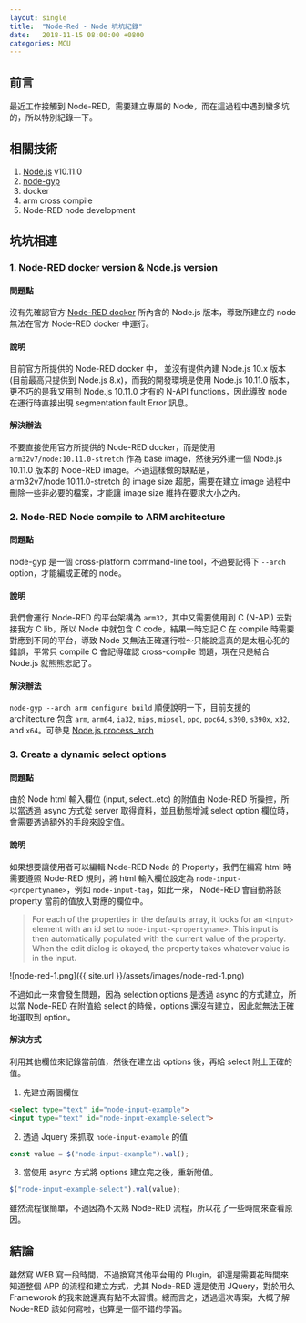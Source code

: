 ```yaml
---
layout: single
title:  "Node-Red - Node 坑坑紀錄"
date:   2018-11-15 08:00:00 +0800
categories: MCU
---
```

## 前言
最近工作接觸到 Node-RED，需要建立專屬的 Node，而在這過程中遇到蠻多坑的，所以特別紀錄一下。

## 相關技術
1. [Node.js](https://nodejs.org/en/) v10.11.0
2. [node-gyp](https://github.com/nodejs/node-gyp) 
3. docker
4. arm cross compile
5. Node-RED node development

## 坑坑相連

### 1. Node-RED docker version & Node.js version
#### 問題點
沒有先確認官方 [Node-RED docker](https://hub.docker.com/r/nodered/node-red-docker/) 所內含的 Node.js 版本，導致所建立的 node 無法在官方 Node-RED docker 中運行。

#### 說明
目前官方所提供的 Node-RED docker 中， 並沒有提供內建 Node.js 10.x 版本 (目前最高只提供到 Node.js 8.x)，而我的開發環境是使用 Node.js 10.11.0 版本，更不巧的是我又用到 Node.js 10.11.0 才有的 N-API functions，因此導致 node 在運行時直接出現 segmentation fault Error 訊息。

#### 解決辦法
不要直接使用官方所提供的 Node-RED docker，而是使用 `arm32v7/node:10.11.0-stretch` 作為 base image，然後另外建一個 Node.js 10.11.0 版本的 Node-RED image。不過這樣做的缺點是，arm32v7/node:10.11.0-stretch 的 image size 超肥，需要在建立 image 過程中刪除一些非必要的檔案，才能讓 image size 維持在要求大小之內。

### 2. Node-RED Node compile to ARM architecture
#### 問題點
node-gyp 是一個 cross-platform command-line tool，不過要記得下 `--arch` option，才能編成正確的 node。

#### 說明
我們會運行 Node-RED 的平台架構為 `arm32`，其中又需要使用到 C (N-API) 去對接我方 C lib，所以 Node 中就包含 C code，結果一時忘記 C 在 compile 時需要對應到不同的平台，導致 Node 又無法正確運行啦～只能說這真的是太粗心犯的錯誤，平常只 compile C 會記得確認 cross-compile 問題，現在只是結合 Node.js 就熊熊忘記了。

#### 解決辦法
`node-gyp --arch arm configure build`
順便說明一下，目前支援的 architecture 包含 `arm`, `arm64`, `ia32`, `mips`, `mipsel`, `ppc`, `ppc64`, `s390`, `s390x`, `x32`, and `x64`。可參見 [Node.js process_arch](https://nodejs.org/docs/latest-v10.x/api/process.html#process_process_arch)

### 3. Create a dynamic select options
#### 問題點
由於 Node html 輸入欄位 (input, select..etc) 的附值由 Node-RED 所操控，所以當透過 async 方式從 server 取得資料，並且動態增減 select option 欄位時，會需要透過額外的手段來設定值。

#### 說明
如果想要讓使用者可以編輯 Node-RED Node 的 Property，我們在編寫 html 時需要遵照 Node-RED 規則，將 html 輸入欄位設定為 `node-input-<propertyname>`，例如 `node-input-tag`，如此一來， Node-RED 會自動將該 property 當前的值放入對應的欄位中。

> For each of the properties in the defaults array, it looks for an `<input>` element with an id set to `node-input-<propertyname>`. This input is then automatically populated with the current value of the property. When the edit dialog is okayed, the property takes whatever value is in the input.

![node-red-1.png]({{ site.url }}/assets/images/node-red-1.png)

不過如此一來會發生問題，因為 selection options 是透過 async 的方式建立，所以當 Node-RED 在附值給 select 的時候，options 還沒有建立，因此就無法正確地選取到 option。

#### 解決方式
利用其他欄位來記錄當前值，然後在建立出 options 後，再給 select 附上正確的值。

1. 先建立兩個欄位

```html
<select type="text" id="node-input-example">
<input type="text" id="node-input-example-select">
```

2. 透過 Jquery 來抓取 `node-input-example` 的值

```javascript
const value = $("node-input-example").val();
```

3. 當使用 async 方式將 options 建立完之後，重新附值。

```javascript
$("node-input-example-select").val(value);
```

雖然流程很簡單，不過因為不太熟 Node-RED 流程，所以花了一些時間來查看原因。

## 結論
雖然寫 WEB 寫一段時間，不過換寫其他平台用的 Plugin，卻還是需要花時間來知道整個 APP 的流程和建立方式，尤其 Node-RED 還是使用 JQuery，對於用久 Frameworok 的我來說還真有點不太習慣。總而言之，透過這次專案，大概了解 Node-RED 該如何寫啦，也算是一個不錯的學習。